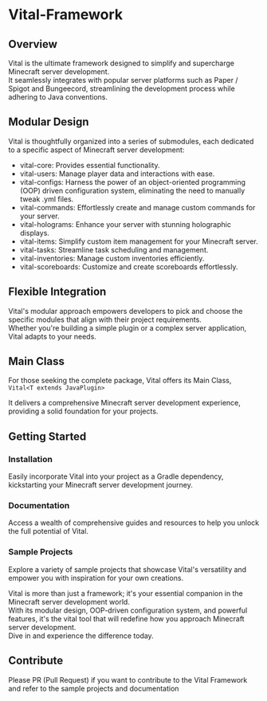 # Vital-Framework

## Overview
Vital is the ultimate framework designed to simplify and supercharge Minecraft server development.  
It seamlessly integrates with popular server platforms such as Paper / Spigot and Bungeecord, streamlining the development process while adhering to Java conventions.

## Modular Design
Vital is thoughtfully organized into a series of submodules, each dedicated to a specific aspect of Minecraft server development:

- vital-core: Provides essential functionality.
- vital-users: Manage player data and interactions with ease.
- vital-configs: Harness the power of an object-oriented programming (OOP) driven configuration system, eliminating the need to manually tweak .yml files.
- vital-commands: Effortlessly create and manage custom commands for your server.
- vital-holograms: Enhance your server with stunning holographic displays.
- vital-items: Simplify custom item management for your Minecraft server.
- vital-tasks: Streamline task scheduling and management.
- vital-inventories: Manage custom inventories efficiently.
- vital-scoreboards: Customize and create scoreboards effortlessly.

## Flexible Integration
Vital's modular approach empowers developers to pick and choose the specific modules that align with their project requirements.  
Whether you're building a simple plugin or a complex server application, Vital adapts to your needs.

## Main Class
For those seeking the complete package, Vital offers its Main Class,  
`Vital<T extends JavaPlugin>`

It delivers a comprehensive Minecraft server development experience, providing a solid foundation for your projects.

## Getting Started
### Installation
Easily incorporate Vital into your project as a Gradle dependency, kickstarting your Minecraft server development journey. 

### Documentation
Access a wealth of comprehensive guides and resources to help you unlock the full potential of Vital. 

### Sample Projects
Explore a variety of sample projects that showcase Vital's versatility and empower you with inspiration for your own creations. 

Vital is more than just a framework; it's your essential companion in the Minecraft server development world.  
With its modular design, OOP-driven configuration system, and powerful features, it's the vital tool that will redefine how you approach Minecraft server development.  
Dive in and experience the difference today.

## Contribute
Please PR (Pull Request) if you want to contribute to the Vital Framework and refer to the sample projects and documentation
